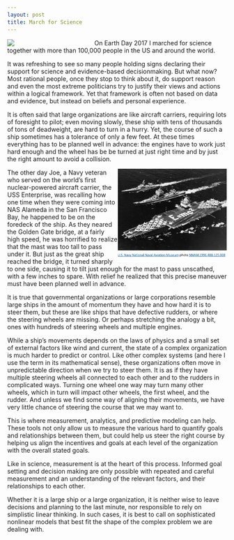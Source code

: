 ```yaml
---
layout: post
title: March for Science
---
```

<img src="{{ site.baseurl }}/images/march-for-science.jpg" align=left width=200>
<p>
On Earth Day 2017 I marched for science together with more than 100,000 people in the US and around the world. 

It was refreshing to see so many people holding signs declaring their support for science and evidence-based decisionmaking. But what now? Most rational people, once they stop to think about it, do support reason and even the most extreme politicians try to justify their views and actions within a logical framework. Yet that framework is often not based on data and evidence, but instead on beliefs and personal experience. 

It is often said that large organizations are like aircraft carriers, requiring lots of foresight to pilot; even moving slowly, these ship with tens of thousands of tons of deadweight, are hard to turn in a hurry. Yet, the course of such a ship sometimes has a tolerance of only a few feet. At these times everything has  to be planned well in advance: the engines have to work just hard enough and the wheel has be be turned at just right time and by just the right amount to avoid a collision.

<img src="../images/USS-Enterprise.jpg"  alt="USS Enterprise" align=right width=250>

The other day Joe, a Navy veteran who served on the world’s first nuclear-powered aircraft carrier, the USS Enterprise, was recalling how one time when they were coming into NAS Alameda in the San Francisco Bay, he happened to be on the foredeck of the ship. As they neared the Golden Gate bridge, at a fairly high speed, he was horrified to realize that the mast was too tall to pass under it. But just as the great ship reached the bridge, it turned sharply to one side, causing it to tilt just enough for the mast to pass unscathed, with a few inches to spare. With relief he realized that this precise maneuver must have been planned well in advance. 

It is true that governmental organizations or large corporations resemble large ships in the amount of momentum they have and how hard it is to  steer them, but these are like ships that have defective rudders, or where the steering wheels are missing. Or perhaps stretching the analogy a bit, ones with hundreds of steering wheels and multiple engines. 

While a ship’s movements depends on the laws of physics and a small set of external factors like wind and current, the state of a complex organization is much harder to predict or control. Like other complex systems (and here I use the term in its mathematical sense), these organizations often move in unpredictable direction when we try to steer them. It is as if they have multiple steering wheels all connected to each other and to the rudders in complicated ways. Turning one wheel one way may turn many other wheels, which in turn will impact other wheels, the first wheel, and the rudder. And unless we find some way of aligning their movements, we have very little chance of steering the course that we may want to. 

This is where measurement, analytics, and predictive modeling can help. These tools not only allow us to measure the various hard to quantify goals and relationships between them, but could help us steer the right course by helping us align the incentives and goals at each level of the organization with the overall stated goals.

Like in science, measurement is at the heart of this process. Informed goal setting and decision making are only possible with repeated and careful measurement and an understanding of the relevant factors, and their relationships to each other.

Whether it is a large ship or a large organization, it is neither wise to leave decisions and planning to the last minute, nor responsible to rely on simplistic linear thinking. In such cases, it is best to call on sophisticated nonlinear models that best fit the shape of the complex problem we are dealing with. 

